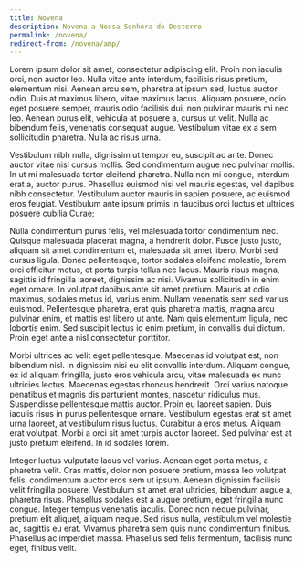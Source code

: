 ```yaml
---
title: Novena
description: Novena a Nossa Senhora do Desterro
permalink: /novena/
redirect-from: /novena/amp/
---
```


Lorem ipsum dolor sit amet, consectetur adipiscing elit. Proin non iaculis orci, non auctor leo. Nulla vitae ante interdum, facilisis risus pretium, elementum nisi. Aenean arcu sem, pharetra at ipsum sed, luctus auctor odio. Duis at maximus libero, vitae maximus lacus. Aliquam posuere, odio eget posuere semper, mauris odio facilisis dui, non pulvinar mauris mi nec leo. Aenean purus elit, vehicula at posuere a, cursus ut velit. Nulla ac bibendum felis, venenatis consequat augue. Vestibulum vitae ex a sem sollicitudin pharetra. Nulla ac risus urna.

Vestibulum nibh nulla, dignissim ut tempor eu, suscipit ac ante. Donec auctor vitae nisl cursus mollis. Sed condimentum augue nec pulvinar mollis. In ut mi malesuada tortor eleifend pharetra. Nulla non mi congue, interdum erat a, auctor purus. Phasellus euismod nisi vel mauris egestas, vel dapibus nibh consectetur. Vestibulum auctor mauris in sapien posuere, ac euismod eros feugiat. Vestibulum ante ipsum primis in faucibus orci luctus et ultrices posuere cubilia Curae;

Nulla condimentum purus felis, vel malesuada tortor condimentum nec. Quisque malesuada placerat magna, a hendrerit dolor. Fusce justo justo, aliquam sit amet condimentum et, malesuada sit amet libero. Morbi sed cursus ligula. Donec pellentesque, tortor sodales eleifend molestie, lorem orci efficitur metus, et porta turpis tellus nec lacus. Mauris risus magna, sagittis id fringilla laoreet, dignissim ac nisi. Vivamus sollicitudin in enim eget ornare. In volutpat dapibus ante sit amet pretium. Mauris at odio maximus, sodales metus id, varius enim. Nullam venenatis sem sed varius euismod. Pellentesque pharetra, erat quis pharetra mattis, magna arcu pulvinar enim, et mattis est libero ut ante. Nam quis elementum ligula, nec lobortis enim. Sed suscipit lectus id enim pretium, in convallis dui dictum. Proin eget ante a nisl consectetur porttitor.

Morbi ultrices ac velit eget pellentesque. Maecenas id volutpat est, non bibendum nisl. In dignissim nisi eu elit convallis interdum. Aliquam congue, ex id aliquam fringilla, justo eros vehicula arcu, vitae malesuada ex nunc ultricies lectus. Maecenas egestas rhoncus hendrerit. Orci varius natoque penatibus et magnis dis parturient montes, nascetur ridiculus mus. Suspendisse pellentesque mattis auctor. Proin eu laoreet sapien. Duis iaculis risus in purus pellentesque ornare. Vestibulum egestas erat sit amet urna laoreet, at vestibulum risus luctus. Curabitur a eros metus. Aliquam erat volutpat. Morbi a orci sit amet turpis auctor laoreet. Sed pulvinar est at justo pretium eleifend. In id sodales lorem.

Integer luctus vulputate lacus vel varius. Aenean eget porta metus, a pharetra velit. Cras mattis, dolor non posuere pretium, massa leo volutpat felis, condimentum auctor eros sem ut ipsum. Aenean dignissim facilisis velit fringilla posuere. Vestibulum sit amet erat ultricies, bibendum augue a, pharetra risus. Phasellus sodales est a augue pretium, eget fringilla nunc congue. Integer tempus venenatis iaculis. Donec non neque pulvinar, pretium elit aliquet, aliquam neque. Sed risus nulla, vestibulum vel molestie ac, sagittis eu erat. Vivamus pharetra sem quis nunc condimentum finibus. Phasellus ac imperdiet massa. Phasellus sed felis fermentum, facilisis nunc eget, finibus velit.
